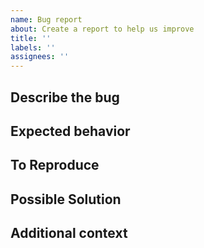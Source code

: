 ```yaml
---
name: Bug report
about: Create a report to help us improve
title: ''
labels: ''
assignees: ''
---
```


## Describe the bug

<!-- A clear and concise description of what the bug is. -->

## Expected behavior

<!-- A clear and concise description of what you expected to happen. -->

## To Reproduce

<!--
  Minimal reproducible code
  or describe steps to reproduce.
  Optional, but recommended.
-->

## Possible Solution

<!-- If you have suggestions on a fix for the bug  -->

## Additional context

<!-- Add any other context about the problem here. -->
